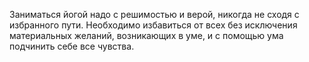 Заниматься йогой надо с решимостью и верой, никогда не сходя с избранного пути. Необходимо избавиться от всех без исключения материальных желаний, возникающих в уме, и с помощью ума подчинить себе все чувства.